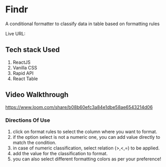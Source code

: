 # Findr

A conditional formatter to classify data in table based on formatting rules

Live URL:

## Tech stack Used

1. ReactJS
1. Vanilla CSS
1. Rapid API
1. React Table

## Video Walkthrough

https://www.loom.com/share/b08b60efc3a84e1dbe58ae6543214d06

### Directions Of Use

1. click on format rules to select the column where you want to format.
1. if the option select is not a numeric one, you can add value directly to match the condition.
1. in case of numeric classification, select relation (>,<,=) to be applied.
1. add the value for the classification to format.
1. you can also select different formatting colors as per your preference!
